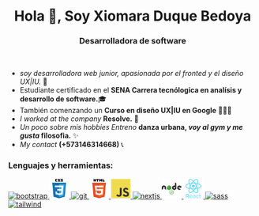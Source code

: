 <h1 align="center">Hola 👋, Soy Xiomara Duque Bedoya</h1>
<h3 align="center">Desarrolladora de software</h3>
<br/>

- _soy desarrolladora web junior, apasionada por el fronted y el diseño UX|IU._ 💌
- Estudiante certificado en el **SENA Carrera tecnólogica en analísis y desarrollo de software.**🎓
- También comenzando un **Curso en diseño UX|IU en Google** 👨🏽‍💻
- _I worked at the company_ **Resolve.** 💼
- _Un poco sobre mis hobbies Entreno_ **danza urbana, _voy al gym y me gusta_ filosofia.** ✨
- _My contact_ **(+573146314668)** 📞


<h3 align="left">Lenguajes y herramientas:</h3>
<p align="left"> <a href="https://getbootstrap.com" target="_blank" rel="noreferrer"> <img src="https://raw.githubusercontent.com/devicons/devicon /master/icons/bootstrap/bootstrap-plain-wordmark.svg" alt="bootstrap" width="40" height="40"/> </a> <a href="https://www.w3schools.com /css/" target="_blank" rel="noreferrer"> <img src="https://raw.githubusercontent.com/devicons/devicon/master/icons/css3/css3-original-wordmark.svg" alt= "css3" width="40" height="40"/> </a>  <a href="https://git-scm.com/" target="_blank" rel="noreferrer"> <img src="https://upload.wikimedia.org/wikipedia/commons/thumb/3/3f/Git_icon.svg/1200px-Git_icon.svg.png" alt="git" width="40" height="40"/> </a> <a href="https://www.w3. org/html/" target="_blank" rel="noreferrer"> <img src="https://raw.githubusercontent.com/devicons/devicon/master/icons/html5/html5-original-wordmark.svg" alt="html5" width="40" height="40"/> </a> <a href="https://developer.mozilla.org/en-US/docs/Web/JavaScript" target= "_blank" rel="noreferrer"> <img src="https://raw.githubusercontent.com/devicons/devicon/master/icons/javascript/javascript-original.svg" alt="javascript" width="40" altura="40"/> </a> <a href="https://nextjs.org/" target="_blank" rel="noreferrer"> <img src="https://cdn.worldvectorlogo.com/logos/nextjs-2.svg" alt="nextjs" width="40" height="40"/> </a> <a href="https:/ /nodejs.org" target="_blank" rel="noreferrer"> <img src="https://raw.githubusercontent.com/devicons/devicon/master/icons/nodejs/nodejs-original-wordmark.svg" alt ="nodejs" width="40" height="40"/> </a> <a href="https://reactjs.org/" target="_blank" rel="noreferrer"> <img src="https://raw.githubusercontent.com/devicons/devicon/master/icons/react/react-original-wordmark.svg" alt=" reaccionar" width="40" height="40"/> </a> <a href="https://sass-lang.com" target="_blank" rel="noreferrer"> <img src="https://encrypted-tbn0.gstatic.com/images?q=tbn:ANd9GcRn33U4msAO3aApavbY3to8duyEKQyxh1kGdw1uhQD5QUTxpS3y2OgxPhuzrW-VbKTg4po&usqp=CAU" alt="sass" width="40" height="40"/> </a>  <a href="https://tailwindcss.com/" target="_blank" rel="noreferrer"> <img src="https://www.vectorlogo.zone/logos/tailwindcss/tailwindcss-icon.svg" alt="tailwind" width="40" height="40"/> </a> </p>
